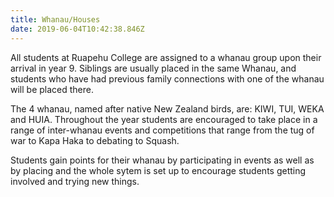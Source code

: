 ```yaml
---
title: Whanau/Houses
date: 2019-06-04T10:42:38.846Z
---
```

All students at Ruapehu College are assigned to a whanau group upon their arrival in year 9. Siblings are usually placed in the same Whanau, and students who have had previous family connections with one of the whanau will be placed there.



The 4 whanau, named after native New Zealand birds, are: KIWI, TUI, WEKA and HUIA. Throughout the year students are encouraged to take place in a range of inter-whanau events and competitions that range from the tug of war to Kapa Haka to debating to Squash. 



Students gain points for their whanau by participating in events as well as by placing and the whole sytem is set up to encourage students getting involved and trying new things.
